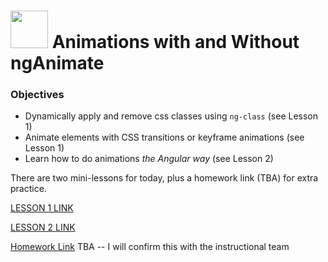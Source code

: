 # <img src="https://cloud.githubusercontent.com/assets/7833470/10899314/63829980-8188-11e5-8cdd-4ded5bcb6e36.png" height="60"> Animations with and Without ngAnimate

### Objectives
- Dynamically apply and remove css classes using `ng-class` (see Lesson 1)
- Animate elements with CSS transitions or keyframe animations (see Lesson 1)
- Learn how to do animations _the Angular way_ (see Lesson 2)

There are two mini-lessons for today, plus a homework link (TBA) for extra practice.

[LESSON 1 LINK](https://github.com/sf-wdi-26/angular-ui-practice)

[LESSON 2 LINK](https://github.com/sf-wdi-26/angular-animations)

[Homework Link](#) TBA -- I will confirm this with the instructional team